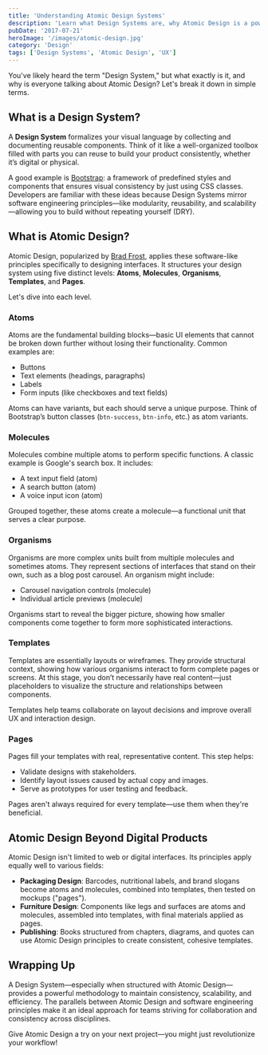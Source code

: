 ```yaml
---
title: 'Understanding Atomic Design Systems'
description: 'Learn what Design Systems are, why Atomic Design is a powerful methodology, and how it helps structure interfaces consistently and scalably.'
pubDate: '2017-07-21'
heroImage: '/images/atomic-design.jpg'
category: 'Design'
tags: ['Design Systems', 'Atomic Design', 'UX']
---
```


You've likely heard the term "Design System," but what exactly is it, and why is everyone talking about Atomic Design? Let's break it down in simple terms.

## What is a Design System?

A **Design System** formalizes your visual language by collecting and documenting reusable components. Think of it like a well-organized toolbox filled with parts you can reuse to build your product consistently, whether it’s digital or physical.

A good example is [Bootstrap](https://getbootstrap.com/): a framework of predefined styles and components that ensures visual consistency by just using CSS classes. Developers are familiar with these ideas because Design Systems mirror software engineering principles—like modularity, reusability, and scalability—allowing you to build without repeating yourself (DRY).

## What is Atomic Design?

Atomic Design, popularized by [Brad Frost](https://bradfrost.com/blog/post/atomic-web-design/), applies these software-like principles specifically to designing interfaces. It structures your design system using five distinct levels: **Atoms**, **Molecules**, **Organisms**, **Templates**, and **Pages**.

Let's dive into each level.

### Atoms

Atoms are the fundamental building blocks—basic UI elements that cannot be broken down further without losing their functionality. Common examples are:

- Buttons
- Text elements (headings, paragraphs)
- Labels
- Form inputs (like checkboxes and text fields)

Atoms can have variants, but each should serve a unique purpose. Think of Bootstrap’s button classes (`btn-success`, `btn-info`, etc.) as atom variants.

### Molecules

Molecules combine multiple atoms to perform specific functions. A classic example is Google's search box. It includes:

- A text input field (atom)
- A search button (atom)
- A voice input icon (atom)

Grouped together, these atoms create a molecule—a functional unit that serves a clear purpose.

### Organisms

Organisms are more complex units built from multiple molecules and sometimes atoms. They represent sections of interfaces that stand on their own, such as a blog post carousel. An organism might include:

- Carousel navigation controls (molecule)
- Individual article previews (molecule)

Organisms start to reveal the bigger picture, showing how smaller components come together to form more sophisticated interactions.

### Templates

Templates are essentially layouts or wireframes. They provide structural context, showing how various organisms interact to form complete pages or screens. At this stage, you don’t necessarily have real content—just placeholders to visualize the structure and relationships between components.

Templates help teams collaborate on layout decisions and improve overall UX and interaction design.

### Pages

Pages fill your templates with real, representative content. This step helps:

- Validate designs with stakeholders.
- Identify layout issues caused by actual copy and images.
- Serve as prototypes for user testing and feedback.

Pages aren't always required for every template—use them when they're beneficial.

## Atomic Design Beyond Digital Products

Atomic Design isn't limited to web or digital interfaces. Its principles apply equally well to various fields:

- **Packaging Design**: Barcodes, nutritional labels, and brand slogans become atoms and molecules, combined into templates, then tested on mockups ("pages").
- **Furniture Design**: Components like legs and surfaces are atoms and molecules, assembled into templates, with final materials applied as pages.
- **Publishing**: Books structured from chapters, diagrams, and quotes can use Atomic Design principles to create consistent, cohesive templates.

## Wrapping Up

A Design System—especially when structured with Atomic Design—provides a powerful methodology to maintain consistency, scalability, and efficiency. The parallels between Atomic Design and software engineering principles make it an ideal approach for teams striving for collaboration and consistency across disciplines.

Give Atomic Design a try on your next project—you might just revolutionize your workflow!